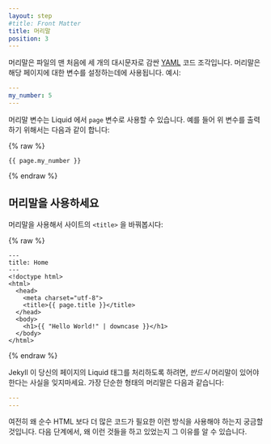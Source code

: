 ```yaml
---
layout: step
#title: Front Matter
title: 머리말
position: 3
---
```

<!--
Front matter is a snippet of [YAML](http://yaml.org/) which sits between two
triple-dashed lines at the top of a file. Front matter is used to set variables
for the page, for example:
-->
머리말은 파일의 맨 처음에 세 개의 대시문자로 감싼 [YAML](http://yaml.org/)
코드 조각입니다. 머리말은 해당 페이지에 대한 변수를 설정하는데에
사용됩니다. 예시:

```yaml
---
my_number: 5
---
```

<!--
Front matter variables are available in Liquid under the `page` variable. For
example to output the variable above you would use:
-->
머리말 변수는 Liquid 에서 `page` 변수로 사용할 수 있습니다. 예를 들어
위 변수를 출력하기 위해서는 다음과 같이 합니다:

{% raw %}
```liquid
{{ page.my_number }}
```
{% endraw %}

<!--
## Use front matter
-->
## 머리말을 사용하세요

<!--
Let's change the `<title>` on your site to populate using front matter:
-->
머리말을 사용해서 사이트의 `<title>` 을 바꿔봅시다:

{% raw %}
```liquid
---
title: Home
---
<!doctype html>
<html>
  <head>
    <meta charset="utf-8">
    <title>{{ page.title }}</title>
  </head>
  <body>
    <h1>{{ "Hello World!" | downcase }}</h1>
  </body>
</html>
```
{% endraw %}

<!--
Note that in order for Jekyll to process any liquid tags on your page,
you _must_ include front matter on it. The most minimal snippet of front matter
you can include is:
-->
Jekyll 이 당신의 페이지의 Liquid 태그를 처리하도록 하려면, _반드시_
머리말이 있어야 한다는 사실을 잊지마세요. 가장 단순한 형태의 머리말은 다음과
같습니다:

```yaml
---
---
```

<!--
You may still be wondering why you'd output it this way as it takes
more source code than raw HTML. In this next step, you'll see why we've
been doing this.
-->
여전히 왜 순수 HTML 보다 더 많은 코드가 필요한 이런 방식을 사용해야
하는지 궁금할 것입니다. 다음 단계에서, 왜 이런 것들을 하고 있었는지
그 이유를 알 수 있습니다.
